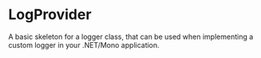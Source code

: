 LogProvider
===========

A basic skeleton for a logger class, that can be used when implementing a custom logger in your .NET/Mono application.